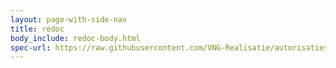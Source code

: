 ```yaml
---
layout: page-with-side-nav
title: redoc
body_include: redoc-body.html
spec-url: https://raw.githubusercontent.com/VNG-Realisatie/autorisaties-api/1.0.1/src/openapi.yaml
---
```

<redoc spec-url='{{ page.spec-url}}'></redoc>